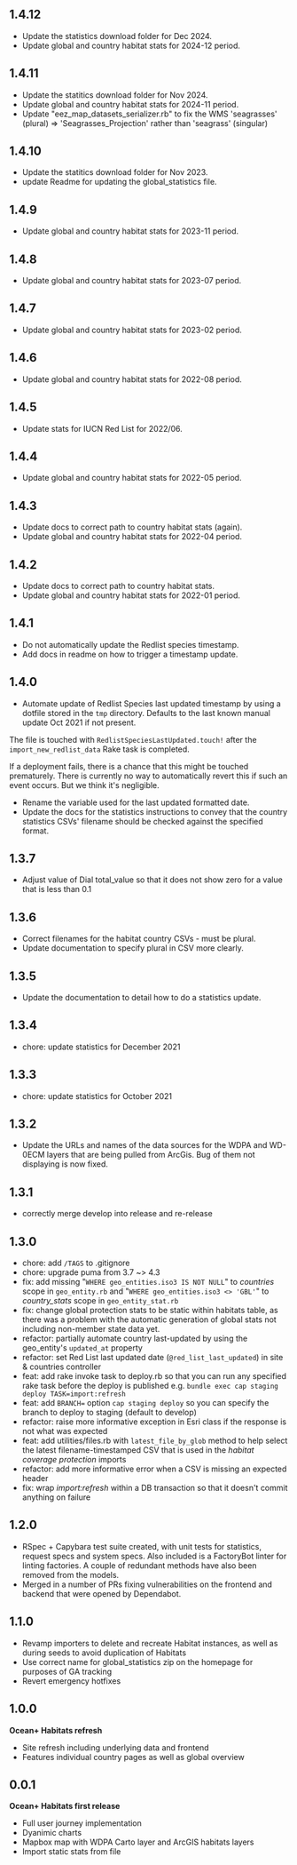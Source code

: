 ## 1.4.12

* Update the statistics download folder for Dec 2024.
* Update global and country habitat stats for 2024-12 period.

## 1.4.11

* Update the statitics download folder for Nov 2024.
* Update global and country habitat stats for 2024-11 period.
* Update "eez_map_datasets_serializer.rb" to fix the WMS 'seagrasses' (plural) => 'Seagrasses_Projection' rather than 'seagrass' (singular)

## 1.4.10

* Update the statitics download folder for Nov 2023.
* update Readme for updating the global_statistics file.

## 1.4.9

* Update global and country habitat stats for 2023-11 period.

## 1.4.8

* Update global and country habitat stats for 2023-07 period.

## 1.4.7

* Update global and country habitat stats for 2023-02 period.

## 1.4.6

* Update global and country habitat stats for 2022-08 period.

## 1.4.5

* Update stats for IUCN Red List for 2022/06.

## 1.4.4

* Update global and country habitat stats for 2022-05 period.

## 1.4.3

* Update docs to correct path to country habitat stats (again).
* Update global and country habitat stats for 2022-04 period.

## 1.4.2

* Update docs to correct path to country habitat stats.
* Update global and country habitat stats for 2022-01 period.

## 1.4.1

* Do not automatically update the Redlist species timestamp.
* Add docs in readme on how to trigger a timestamp update.

## 1.4.0

* Automate update of Redlist Species last updated timestamp by using a dotfile
stored in the `tmp` directory. Defaults to the last known manual update Oct 2021
if not present.

The file is touched with `RedlistSpeciesLastUpdated.touch!` after the
`import_new_redlist_data` Rake task is completed.

If a deployment fails, there is a chance that this might be touched prematurely.
There is currently no way to automatically revert this if such an event occurs.
But we think it's negligible.

* Rename the variable used for the last updated formatted date.
* Update the docs for the statistics instructions to convey that the country
statistics CSVs' filename should be checked against the specified format.

## 1.3.7

* Adjust value of Dial total_value so that it does not show
zero for a value that is less than 0.1

## 1.3.6

* Correct filenames for the habitat country CSVs - must be plural.
* Update documentation to specify plural in CSV more clearly.

## 1.3.5

* Update the documentation to detail how to do a statistics update.

## 1.3.4

* chore: update statistics for December 2021

## 1.3.3

* chore: update statistics for October 2021

## 1.3.2

* Update the URLs and names of the data sources for the WDPA and WD-0ECM layers that are being pulled from ArcGis. Bug of them not displaying is now fixed.

## 1.3.1

* correctly merge develop into release and re-release

## 1.3.0

* chore: add `/TAGS` to .gitignore
* chore: upgrade puma from 3.7 ~> 4.3
* fix: add missing "`WHERE geo_entities.iso3 IS NOT NULL`" to *countries* scope in `geo_entity.rb` and "`WHERE geo_entities.iso3 <> 'GBL'`" to *country_stats* scope in `geo_entity_stat.rb`
* fix: change global protection stats to be static within habitats table, as there was a problem with the automatic generation of global stats not including non-member state data yet.
* refactor: partially automate country last-updated by using the geo_entity's `updated_at` property
* refactor: set Red List last updated date (`@red_list_last_updated`) in site & countries controller
* feat: add rake invoke task to deploy.rb so that you can run any specified rake task before the deploy is published e.g. `bundle exec cap staging deploy TASK=import:refresh`
* feat: add `BRANCH=` option `cap staging deploy` so you can specify the branch to deploy to staging (default to develop)
* refactor: raise more informative exception in Esri class if the response is not what was expected
* feat: add utilities/files.rb with `latest_file_by_glob` method to help select the latest filename-timestamped CSV that is used in the _habitat coverage protection_ imports
* refactor: add more informative error when a CSV is missing an expected header
* fix: wrap _import:refresh_ within a DB transaction so that it doesn't commit anything on failure

## 1.2.0

* RSpec + Capybara test suite created, with unit tests for statistics, request specs and
system specs. Also included is a FactoryBot linter for linting factories. A couple of
redundant methods have also been removed from the models.
* Merged in a number of PRs fixing vulnerabilities on the frontend and backend that were
opened by Dependabot.

## 1.1.0

* Revamp importers to delete and recreate Habitat instances, as well as during seeds
  to avoid duplication of Habitats
* Use correct name for global_statistics zip on the homepage for purposes of GA tracking
* Revert emergency hotfixes

## 1.0.0

**Ocean+ Habitats refresh**

* Site refresh including underlying data and frontend
* Features individual country pages as well as global overview

## 0.0.1

**Ocean+ Habitats first release**

* Full user journey implementation
* Dyanimic charts
* Mapbox map with WDPA Carto layer and ArcGIS habitats layers
* Import static stats from file
